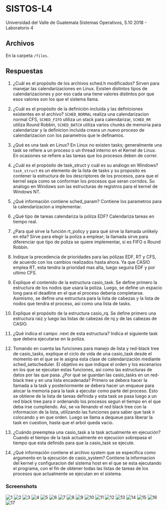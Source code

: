 # SISTOS-L4
Universidad del Valle de Guatemala
Sistemas Operativos, S.10 2018 - Laboratorio 4

## Archivos
En la carpeta ```/files```.

## Respuestas

1. ¿Cuál es el propósito de los archivos sched.h modificados?
Sirven para manejar las calendarizaciones en Linux. Existen distintos tipos de calendarizaciones y por eso cada una tiene valores distintos por que esos valores son los que el sistema llama.

2. ¿Cuál es el propósito de la definición incluida y las definiciones existentes en el archivo?
```SCHED_NORMAL``` realiza una calendarizacion normal CFS, ```SCHED_FIFO``` utiliza un stack para calendarizar, ```SCHED_RR``` utiliza Round Robbin, ```SCHED_BATCH``` utiliza varios chunks de memoria para calendarizar y la definicion incluida creara un nuevo proceso de calendarizacion con los parametros que le definamos.

3. ¿Qué es una task en Linux?
En Linux no existen tasks; generalmente una task se refiere a un proceso o un thread interno en el Kernel de Linux. En ocasiones se refiere a las tareas que los procesos deben de correr.

4. ¿Cuál es el propósito de task_struct y cuál es su análogo en Windows?
```task_struct``` es un elemento de la lista de tasks y su proposito es contener la estructura de los descriptores de los procesos, para que el kernel sepa como se conforman los procesos que seran corridos. Su analogo en Windows son las estructuras de registros para el kernel de Windows NT.

5. ¿Qué información contiene sched_param?
Contiene los parametros para la calendarizacion a implementar.

6. ¿Qué tipo de tareas calendariza la póliza EDF?
Calendariza tareas en tiempo real.

7. ¿Para qué sirve la función rt_policy y para qué sirve la llamada unlikely en ella?
Sirve para elegir la poliza a emplear; la llamada sirve para diferenciar que tipo de poliza se quiere implementar, si es FIFO o Round Robbin.

8. Indique la precedencia de prioridades para las pólizas EDF, RT y CFS, de acuerdo con los cambios realizados hasta ahora.
Ya que CASIO emplea RT, esta tendra la prioridad mas alta, luego seguira EDF y por ultimo CFS.

9. Explique el contenido de la estructura casio_task.
Se define primero la estructura de los nodos que usara la poliza. Luego, se define un espacio long para el deadline en el que el proceso deberia completarse. Asimismo, se define una estructura para la lista de cabezas y la lista de nodos que tendra el proceso, asi como una lista de tasks. 

10. Explique el propósito de la estructura casio_rq.
Se define primero una estructura raiz y luego las listas de cabezas de rq y de las cabezas de CASIO.

11. ¿Qué indica el campo .next de esta estructura?
Indica el siguiente task que debera ejecutarse en la poliza.

12. Tomando   en   cuenta las   funciones para   manejo   de   lista y red-black tree de casio_tasks, explique el ciclo de vida de una casio_task desde el momento en el que  se  le  asigna  esta  clase  de  calendarización  mediante sched_setscheduler.  El objetivo es que indique el orden y los escenarios en los que se ejecutan estas funciones, así   como   las   estructuras   de   datos   por   las   que   pasa.   ¿Por   qué se guardan   las casio_tasks en un red-black tree y en una lista encadenada?
Primero se debera hacer la llamada a la task y posteriormente se debera hacer un enqueue para alocar la memoria para la task a ejecutar como parte del proceso. Esto se obtiene de la lista de tareas definida y esta task se pasa luego a un red black tree para ir ordenando los procesos segun el tiempo en el que deba irse cumpliendo. Asi, se va llenando el red black tree con la informacion de la lista, utilizando las funciones para saber que task ir colocando y en que orden. Luego se llama a dequeue para liberar la task en cuestion, hasta que el arbol queda vacio.

13. ¿Cuándo preemptea una casio_task a la task actualmente en ejecución?
Cuando el tiempo de la task actualmente en ejecucion sobrepasa el tiempo que esta definido para que la casio_task se ejecute.

14. ¿Qué información contiene el archivo system que se especifica como argumento en la ejecución de casio_system?
Contiene la informacion del kernel y configuracion del sistema host en el que se esta ejecutando el programa, con el fin de obtener todas las listas de tareas de los procesos que actualmente se ejecutan en el sistema.

### Screenshots
![1](https://github.com/gbrolo/SISTOS-L3/blob/master/img/1.PNG)
![2](https://github.com/gbrolo/SISTOS-L3/blob/master/img/2.PNG)
![3](https://github.com/gbrolo/SISTOS-L3/blob/master/img/3.PNG)
![4](https://github.com/gbrolo/SISTOS-L3/blob/master/img/4.PNG)
![5](https://github.com/gbrolo/SISTOS-L3/blob/master/img/5.PNG)
![6](https://github.com/gbrolo/SISTOS-L3/blob/master/img/6.PNG)
![7](https://github.com/gbrolo/SISTOS-L3/blob/master/img/7.PNG)
![8](https://github.com/gbrolo/SISTOS-L3/blob/master/img/8.PNG)
![9](https://github.com/gbrolo/SISTOS-L3/blob/master/img/9.PNG)
![10](https://github.com/gbrolo/SISTOS-L3/blob/master/img/10.PNG)
![11](https://github.com/gbrolo/SISTOS-L3/blob/master/img/11.PNG)
![12](https://github.com/gbrolo/SISTOS-L3/blob/master/img/12.PNG)
![13](https://github.com/gbrolo/SISTOS-L3/blob/master/img/13.PNG)
![14](https://github.com/gbrolo/SISTOS-L3/blob/master/img/14.PNG)
![15](https://github.com/gbrolo/SISTOS-L3/blob/master/img/15.PNG)
![16](https://github.com/gbrolo/SISTOS-L3/blob/master/img/16.PNG)
![17](https://github.com/gbrolo/SISTOS-L3/blob/master/img/17.PNG)
